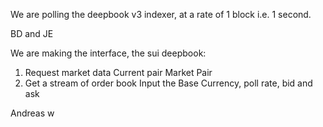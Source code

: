 We are polling the deepbook v3 indexer, at a rate of 1 block i.e. 1 second.

BD and JE

We are making the interface, the sui deepbook:
1. Request market data
    Current pair
    Market Pair
2. Get a stream of order book
    Input the Base Currency, poll rate, bid and ask 


Andreas w